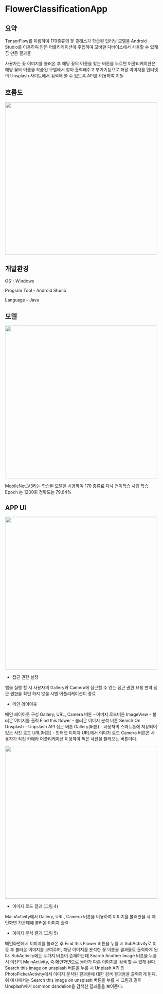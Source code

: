 # FlowerClassificationApp


요약
-------------
TensorFlow를 이용하여 170종류의 꽃 클래스가 학습된 딥러닝 모델을
Android Studio를 이용하여 만든 어플리케이션에 주입하여 모바일 디바이스에서 사용할 수 있게끔 만든 결과물

사용자는 꽃 이미지를 불러온 후 해당 꽃의 이름을 찾는 버튼을 누르면
어플리케이션은 해당 꽃의 이름을 학습된 모델에서 찾아 출력해주고
부가기능으로 해당 이미지를 인터넷의 Unsplash 사이트에서 검색해 볼 수 있도록 API를 이용하여 지원



흐름도
-------------
<img width = "500" src= "https://user-images.githubusercontent.com/62198891/88307530-06e0f680-cd47-11ea-9eae-162b9cb81221.png">


개발환경
--------------
OS - Windows

Program Tool - Android Studio

Language - Java



모델
--------------
<img width = "500" src = "https://user-images.githubusercontent.com/62198891/88308688-4d832080-cd48-11ea-85eb-c5e15589b40b.png">


MobileNet_V3라는 학습된 모델을 사용하여 170 종류로 다시 전이학습 시킴
학습 Epoch 는 1200회
정확도는 79.64%



APP UI
--------------


<img width = "500" src = "https://user-images.githubusercontent.com/62198891/88310419-9d62e700-cd4a-11ea-9003-713030a8a5cd.png">


- 접근 권한 설정


앱을 실행 할 시 사용자의 Gallery와 Camera에 접근할 수 있는 접근 권한 요청
만약 접근 권한을 확인 하지 않을 시엔 어플리케이션이 종료

- 메인 레이아웃 


메인 레이아웃 구성
Gallery, URL, Camera 버튼 - 이미지 로드버튼
ImageView - 불러온 이미지를 출력
Find this flower - 불러온 이미지 분석 버튼
Search On Unsplash - Unpslash API 접근 버튼
Gallery(버튼) - 사용자의 스마트폰에 저장되어 있는 사진 로드
URL(버튼) - 인터넷 이미지 URL에서 이미지 로드
Camera 버튼은 사용자가 직접 카메라 어플리케이션 이용하여 찍은 사진을 불러오는 버튼이다. 


<img width = "500" src = "https://user-images.githubusercontent.com/62198891/88310539-bf5c6980-cd4a-11ea-8244-cd7fcf7edb19.png">


- 이미지 로드 결과 (그림 4)


MainActivity에서 Gallery, URL, Camera 버튼을 이용하여 이미지를 불러왔을 시 메인화면 가운데에 불러온 이미지 출력



- 이미지 분석 결과 (그림 5)


메인화면에서 이미지를 불러온 후 Find this Flower 버튼을 누를 시
SubActivity로 이동 후 불러온 이미지를 보여주며, 해당 이미지를 분석한 꽃 이름을 결과물로 출력하게 된다.
SubActivity에는 두가지 버튼이 존재하는데 Search Another Image 버튼을 누를 시 이전의 MainActivity,
즉 메인화면으로 돌아가 다른 이미지를 검색 할 수 있게 된다. Search this image on unsplash 버튼을 누를 시 Unplash API 인 
PhotoPickerActivity에서 이미지 분석된 결과물에 대한 검색 결과들을 출력하게 된다. 
위 예시에서는 Search this image on unsplash 버튼을 누를 시 그림과 같이 Unsplash에서 common dandelion을 검색한 결과들을 보여준다.

